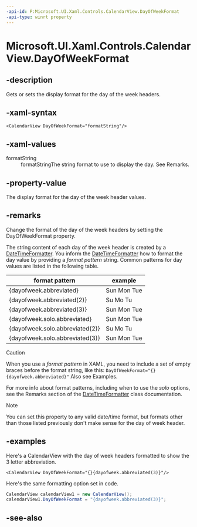 ```yaml
---
-api-id: P:Microsoft.UI.Xaml.Controls.CalendarView.DayOfWeekFormat
-api-type: winrt property
---
```


<!-- Property syntax
public string DayOfWeekFormat { get;  set; }
-->

# Microsoft.UI.Xaml.Controls.CalendarView.DayOfWeekFormat

## -description
Gets or sets the display format for the day of the week headers.

## -xaml-syntax
```xaml
<CalendarView DayOfWeekFormat="formatString"/>
```

## -xaml-values
<dl><dt>formatString</dt><dd>formatStringThe string format to use to display the day. See Remarks.</dd>
</dl>

## -property-value

The display format for the day of the week header values.

## -remarks

Change the format of the day of the week headers by setting the DayOfWeekFormat property.

The string content of each day of the week header is created by a [DateTimeFormatter](/uwp/api/windows.globalization.datetimeformatting.datetimeformatter). You inform the [DateTimeFormatter](/uwp/api/windows.globalization.datetimeformatting.datetimeformatter) how to format the day value by providing a *format pattern* string. Common patterns for day values are listed in the following table.

| format pattern | example |
| -------------- | --------------- |
| {dayofweek.abbreviated} | Sun Mon Tue |
| {dayofweek.abbreviated(2)} | Su Mo Tu |
| {dayofweek.abbreviated(3)} | Sun Mon Tue |
| {dayofweek.solo.abbreviated} | Sun Mon Tue |
| {dayofweek.solo.abbreviated(2)} | Su Mo Tu |
| {dayofweek.solo.abbreviated(3)} | Sun Mon Tue |

> [!CAUTION]
> When you use a _format pattern_ in XAML, you need to include a set of empty braces before the format string, like this: `DayOfWeekFormat="{}{dayofweek.abbreviated}"` Also see Examples.

For more info about format patterns, including when to use the _solo_ options, see the Remarks section of the [DateTimeFormatter](/uwp/api/windows.globalization.datetimeformatting.datetimeformatter) class documentation.

> [!NOTE]
> You can set this property to any valid date/time format, but formats other than those listed previously don't make sense for the day of week header.

## -examples

Here's a CalendarView with the day of week headers formatted to show the 3 letter abbreviation.

```xaml
<CalendarView DayOfWeekFormat="{}{dayofweek.abbreviated(3)}"/>
```

Here's the same formatting option set in code.

```csharp
CalendarView calendarView1 = new CalendarView();
calendarView1.DayOfWeekFormat = "{dayofweek.abbreviated(3)}";
```

## -see-also
